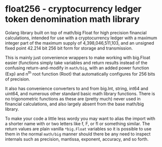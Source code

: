 # float256 - cryptocurrency ledger token denomination math library

Golang library built on top of math/big Float for high precision financial calculations, intended for use with a cryptocurrency ledger with a maximum integer part of the maximum supply of 4,398,046,511,103, and an unsigned fixed point 42.214 bit 256 bit form for storage and transmission.

This is mainly just convenience wrappers to make working with big.Float easier (functions simply take variables and return results instead of the confusing return-and-modify in `math/big`, with an added power function (Exp) and n<sup>th</sup> root function (Root) that automatically configures for 256 bits of precision.

It also has convenience converters to and from big.Int, string, int64 and uint64, and numerous other standard basic math library functions. There is no trigonometric functions as these are (pretty much) never used in financial calculations, and also largely absent from the base math/big library.

To make your code a little less wordy you may want to alias the import with a shorter name with or two letters like f, F, or fl or something similar. The return values are plain vanilla `*big.Float` variables so it is possible to use them in the normal `math/big` manner should there be any need to inspect internals such as precision, mantissa, exponent, accuracy, and so forth.